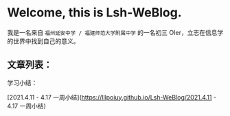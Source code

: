 # Welcome, this is Lsh-WeBlog.

我是一名来自 `福州延安中学 / 福建师范大学附属中学` 的一名初三 OIer，立志在信息学的世界中找到自己的意义。

## 文章列表：

学习小结：

[2021.4.11 - 4.17 一周小结](https://lllpoiuy.github.io/Lsh-WeBlog/2021.4.11 - 4.17 一周小结)
